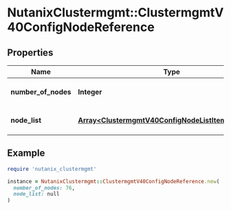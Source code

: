 # NutanixClustermgmt::ClustermgmtV40ConfigNodeReference

## Properties

| Name | Type | Description | Notes |
| ---- | ---- | ----------- | ----- |
| **number_of_nodes** | **Integer** | Number of nodes in a cluster. | [optional][readonly] |
| **node_list** | [**Array&lt;ClustermgmtV40ConfigNodeListItemReference&gt;**](ClustermgmtV40ConfigNodeListItemReference.md) | List of nodes in a cluster. | [optional] |

## Example

```ruby
require 'nutanix_clustermgmt'

instance = NutanixClustermgmt::ClustermgmtV40ConfigNodeReference.new(
  number_of_nodes: 76,
  node_list: null
)
```

